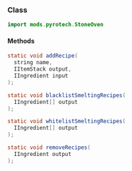 
### Class

```java
import mods.pyrotech.StoneOven
```

#### Methods

```java
static void addRecipe(
  string name, 
  IItemStack output, 
  IIngredient input
);
```


```java
static void blacklistSmeltingRecipes(
  IIngredient[] output
);
```


```java
static void whitelistSmeltingRecipes(
  IIngredient[] output
);
```


```java
static void removeRecipes(
  IIngredient output
);
```

